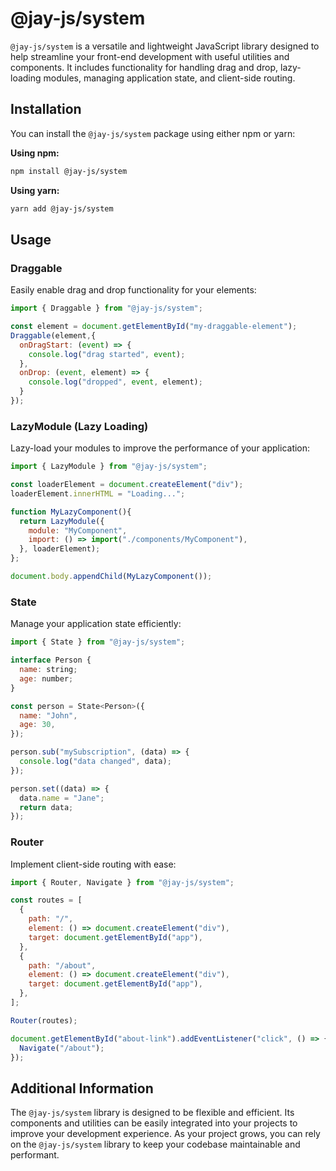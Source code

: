 # @jay-js/system

`@jay-js/system` is a versatile and lightweight JavaScript library designed to help streamline your front-end development with useful utilities and components. It includes functionality for handling drag and drop, lazy-loading modules, managing application state, and client-side routing.

## Installation

You can install the `@jay-js/system` package using either npm or yarn:

**Using npm:**

```bash
npm install @jay-js/system
```

**Using yarn:**

```bash
yarn add @jay-js/system
```

## Usage

### Draggable

Easily enable drag and drop functionality for your elements:

```javascript
import { Draggable } from "@jay-js/system";

const element = document.getElementById("my-draggable-element");
Draggable(element,{
  onDragStart: (event) => {
    console.log("drag started", event);
  },
  onDrop: (event, element) => {
    console.log("dropped", event, element);
  }
});
```

### LazyModule (Lazy Loading)

Lazy-load your modules to improve the performance of your application:

```javascript
import { LazyModule } from "@jay-js/system";

const loaderElement = document.createElement("div");
loaderElement.innerHTML = "Loading...";

function MyLazyComponent(){
  return LazyModule({
    module: "MyComponent",
    import: () => import("./components/MyComponent"),
  }, loaderElement);
};

document.body.appendChild(MyLazyComponent());
```

### State

Manage your application state efficiently:

```javascript
import { State } from "@jay-js/system";

interface Person {
  name: string;
  age: number;
}

const person = State<Person>({
  name: "John",
  age: 30,
});

person.sub("mySubscription", (data) => {
  console.log("data changed", data);
});

person.set((data) => {
  data.name = "Jane";
  return data;
});

```

### Router

Implement client-side routing with ease:

```javascript
import { Router, Navigate } from "@jay-js/system";

const routes = [
  {
    path: "/",
    element: () => document.createElement("div"),
    target: document.getElementById("app"),
  },
  {
    path: "/about",
    element: () => document.createElement("div"),
    target: document.getElementById("app"),
  },
];

Router(routes);

document.getElementById("about-link").addEventListener("click", () => {
  Navigate("/about");
});
```

## Additional Information

The `@jay-js/system` library is designed to be flexible and efficient. Its components and utilities can be easily integrated into your projects to improve your development experience. As your project grows, you can rely on the `@jay-js/system` library to keep your codebase maintainable and performant.